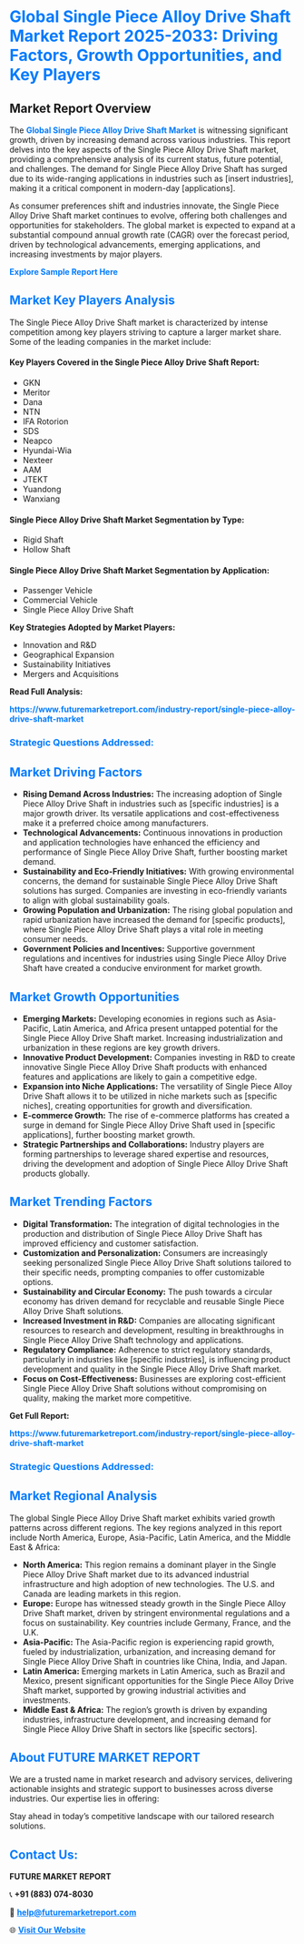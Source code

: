 <h1 style="color: #007BFF;">Global Single Piece Alloy Drive Shaft Market Report 2025-2033: Driving Factors, Growth Opportunities, and Key Players</h1>

<section id="overview">
<h2>Market Report Overview</h2>
<p>The <a href="https://www.futuremarketreport.com/industry-report/single-piece-alloy-drive-shaft-market" style="color: #007BFF; text-decoration: none;"><strong>Global Single Piece Alloy Drive Shaft Market</strong></a> is witnessing significant growth, driven by increasing demand across various industries. This report delves into the key aspects of the Single Piece Alloy Drive Shaft market, providing a comprehensive analysis of its current status, future potential, and challenges. The demand for Single Piece Alloy Drive Shaft has surged due to its wide-ranging applications in industries such as [insert industries], making it a critical component in modern-day [applications].</p>
<p>As consumer preferences shift and industries innovate, the Single Piece Alloy Drive Shaft market continues to evolve, offering both challenges and opportunities for stakeholders. The global market is expected to expand at a substantial compound annual growth rate (CAGR) over the forecast period, driven by technological advancements, emerging applications, and increasing investments by major players.</p>
</section>

<section id="overview">
<p><a href="https://www.futuremarketreport.com/request-sample/reportId=126618" style="color: #007BFF; text-decoration: none;"><strong>Explore Sample Report Here</strong></a></p>
</section>

<section id="key-players">
<h2 style="color: #007BFF;">Market Key Players Analysis</h2>
<p>The Single Piece Alloy Drive Shaft market is characterized by intense competition among key players striving to capture a larger market share. Some of the leading companies in the market include:</p>
<h4>Key Players Covered in the Single Piece Alloy Drive Shaft Report:</h4>
<ul><li>GKN</li><li>Meritor</li><li>Dana</li><li>NTN</li><li>IFA Rotorion</li><li>SDS</li><li>Neapco</li><li>Hyundai-Wia</li><li>Nexteer</li><li>AAM</li><li>JTEKT</li><li>Yuandong</li><li>Wanxiang</li></ul>
<h4>Single Piece Alloy Drive Shaft Market Segmentation by Type:</h4>
<ul><li>Rigid Shaft</li><li>Hollow Shaft</li></ul>

<h4>Single Piece Alloy Drive Shaft Market Segmentation by Application:</h4>
<ul><li>Passenger Vehicle</li><li>Commercial Vehicle</li><li>Single Piece Alloy Drive Shaft</li></ul>
<p><strong>Key Strategies Adopted by Market Players:</strong></p>
<ul>
<li>Innovation and R&D</li>
<li>Geographical Expansion</li>
<li>Sustainability Initiatives</li>
<li>Mergers and Acquisitions</li>
</ul>
</section>

<section>
<p><strong>Read Full Analysis: </strong></p><a href="https://www.futuremarketreport.com/industry-report/single-piece-alloy-drive-shaft-market" style="color: #007BFF; text-decoration: none;"><strong>https://www.futuremarketreport.com/industry-report/single-piece-alloy-drive-shaft-market</strong></a>
<h3 style="color: #007BFF;">Strategic Questions Addressed:</h3>
</section>

<section id="driving-factors">
<h2 style="color: #007BFF;">Market Driving Factors</h2>
<ul>
<li><strong>Rising Demand Across Industries:</strong> The increasing adoption of Single Piece Alloy Drive Shaft in industries such as [specific industries] is a major growth driver. Its versatile applications and cost-effectiveness make it a preferred choice among manufacturers.</li>
<li><strong>Technological Advancements:</strong> Continuous innovations in production and application technologies have enhanced the efficiency and performance of Single Piece Alloy Drive Shaft, further boosting market demand.</li>
<li><strong>Sustainability and Eco-Friendly Initiatives:</strong> With growing environmental concerns, the demand for sustainable Single Piece Alloy Drive Shaft solutions has surged. Companies are investing in eco-friendly variants to align with global sustainability goals.</li>
<li><strong>Growing Population and Urbanization:</strong> The rising global population and rapid urbanization have increased the demand for [specific products], where Single Piece Alloy Drive Shaft plays a vital role in meeting consumer needs.</li>
<li><strong>Government Policies and Incentives:</strong> Supportive government regulations and incentives for industries using Single Piece Alloy Drive Shaft have created a conducive environment for market growth.</li>
</ul>
</section>

<section id="growth-opportunities">
<h2 style="color: #007BFF;">Market Growth Opportunities</h2>
<ul>
<li><strong>Emerging Markets:</strong> Developing economies in regions such as Asia-Pacific, Latin America, and Africa present untapped potential for the Single Piece Alloy Drive Shaft market. Increasing industrialization and urbanization in these regions are key growth drivers.</li>
<li><strong>Innovative Product Development:</strong> Companies investing in R&D to create innovative Single Piece Alloy Drive Shaft products with enhanced features and applications are likely to gain a competitive edge.</li>
<li><strong>Expansion into Niche Applications:</strong> The versatility of Single Piece Alloy Drive Shaft allows it to be utilized in niche markets such as [specific niches], creating opportunities for growth and diversification.</li>
<li><strong>E-commerce Growth:</strong> The rise of e-commerce platforms has created a surge in demand for Single Piece Alloy Drive Shaft used in [specific applications], further boosting market growth.</li>
<li><strong>Strategic Partnerships and Collaborations:</strong> Industry players are forming partnerships to leverage shared expertise and resources, driving the development and adoption of Single Piece Alloy Drive Shaft products globally.</li>
</ul>
</section>

<section id="trending-factors">
<h2 style="color: #007BFF;">Market Trending Factors</h2>
<ul>
<li><strong>Digital Transformation:</strong> The integration of digital technologies in the production and distribution of Single Piece Alloy Drive Shaft has improved efficiency and customer satisfaction.</li>
<li><strong>Customization and Personalization:</strong> Consumers are increasingly seeking personalized Single Piece Alloy Drive Shaft solutions tailored to their specific needs, prompting companies to offer customizable options.</li>
<li><strong>Sustainability and Circular Economy:</strong> The push towards a circular economy has driven demand for recyclable and reusable Single Piece Alloy Drive Shaft solutions.</li>
<li><strong>Increased Investment in R&D:</strong> Companies are allocating significant resources to research and development, resulting in breakthroughs in Single Piece Alloy Drive Shaft technology and applications.</li>
<li><strong>Regulatory Compliance:</strong> Adherence to strict regulatory standards, particularly in industries like [specific industries], is influencing product development and quality in the Single Piece Alloy Drive Shaft market.</li>
<li><strong>Focus on Cost-Effectiveness:</strong> Businesses are exploring cost-efficient Single Piece Alloy Drive Shaft solutions without compromising on quality, making the market more competitive.</li>
</ul>
</section>

<section>
<p><strong>Get Full Report: </strong></p><a href="https://www.futuremarketreport.com/industry-report/single-piece-alloy-drive-shaft-market" style="color: #007BFF; text-decoration: none;"><strong>https://www.futuremarketreport.com/industry-report/single-piece-alloy-drive-shaft-market</strong></a>
<h3 style="color: #007BFF;">Strategic Questions Addressed:</h3>
</section>


<section id="regional-analysis">
<h2 style="color: #007BFF;">Market Regional Analysis</h2>
<p>The global Single Piece Alloy Drive Shaft market exhibits varied growth patterns across different regions. The key regions analyzed in this report include North America, Europe, Asia-Pacific, Latin America, and the Middle East & Africa:</p>
<ul>
<li><strong>North America:</strong> This region remains a dominant player in the Single Piece Alloy Drive Shaft market due to its advanced industrial infrastructure and high adoption of new technologies. The U.S. and Canada are leading markets in this region.</li>
<li><strong>Europe:</strong> Europe has witnessed steady growth in the Single Piece Alloy Drive Shaft market, driven by stringent environmental regulations and a focus on sustainability. Key countries include Germany, France, and the U.K.</li>
<li><strong>Asia-Pacific:</strong> The Asia-Pacific region is experiencing rapid growth, fueled by industrialization, urbanization, and increasing demand for Single Piece Alloy Drive Shaft in countries like China, India, and Japan.</li>
<li><strong>Latin America:</strong> Emerging markets in Latin America, such as Brazil and Mexico, present significant opportunities for the Single Piece Alloy Drive Shaft market, supported by growing industrial activities and investments.</li>
<li><strong>Middle East & Africa:</strong> The region’s growth is driven by expanding industries, infrastructure development, and increasing demand for Single Piece Alloy Drive Shaft in sectors like [specific sectors].</li>
</ul>
</section>

<footer>
<h2 style="color: #007BFF;">About FUTURE MARKET REPORT</h2>
<p>We are a trusted name in market research and advisory services, delivering actionable insights and strategic support to businesses across diverse industries. Our expertise lies in offering:</p>

<p>Stay ahead in today’s competitive landscape with our tailored research solutions.</p>

<h2 style="color: #007BFF;">Contact Us:</h2>
<p><strong>FUTURE MARKET REPORT</strong></p>
<p>📞 <strong>+91 (883) 074-8030</strong></p>
<p>📧 <strong><a href="mailto:help@futuremarketreport.com" style="color: #007BFF;">help@futuremarketreport.com</a></strong></p>
<p>🌐 <strong><a href="https://www.futuremarketreport.com/" style="color: #007BFF;">Visit Our Website</a></strong></p>
</footer>